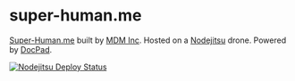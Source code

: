 super-human.me
==============

[Super-Human.me](http://super-human.me/) built by [MDM Inc](http://massdistributionmedia.com/). Hosted on a [Nodejitsu](https://www.nodejitsu.com/) drone. Powered by [DocPad](http://docpad.org/).

[![Nodejitsu Deploy Status](https://webhooks.nodejitsu.com/MassDistributionMedia/super-human.me.png)](https://webops.nodejitsu.com#super-human.docpad/super-human.me)